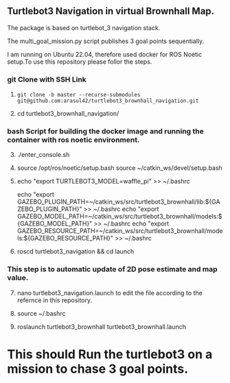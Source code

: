 ## Turtlebot3 Navigation in virtual Brownhall Map. 

The package is based on turtlebot_3 navigation stack. 

The multi_goal_mission.py script publishes 3 goal points sequentially. 

I am running on Ubuntu 22.04, therefore used docker for ROS Noetic setup.To use this repository please follor the steps.  

### git Clone with SSH Link

1.  ```
    git clone -b master --recurse-submodules git@github.com:arasul42/turtlebot3_brownhall_navigation.git
    ```

2. cd turtlebot3_brownhall_navigation/

### bash Script for building the docker image and running the container with ros noetic environment. 

3. ./enter_console.sh


4.  source /opt/ros/noetic/setup.bash
    source ~/catkin_ws/devel/setup.bash

5. echo "export TURTLEBOT3_MODEL=waffle_pi" >> ~/.bashrc

    echo "export GAZEBO_PLUGIN_PATH=~/catkin_ws/src/turtlebot3_brownhall/lib:${GAZEBO_PLUGIN_PATH}" >> ~/.bashrc
    echo "export GAZEBO_MODEL_PATH=~/catkin_ws/src/turtlebot3_brownhall/models:${GAZEBO_MODEL_PATH}" >> ~/.bashrc
    echo "export GAZEBO_RESOURCE_PATH=~/catkin_ws/src/turtlebot3_brownhall/models:${GAZEBO_RESOURCE_PATH}" >> ~/.bashrc

6. roscd turtlebot3_navigation && cd launch

 ### This step is to automatic update of 2D pose estimate and map value. 

7. nano turtlebot3_navigation.launch to edit the file according to the refernce in this repository. 

8. source ~/.bashrc

9. roslaunch turtlebot3_brownhall turtlebot3_brownhall.launch 

# This should Run the turtlebot3 on a mission to chase 3 goal points.  



